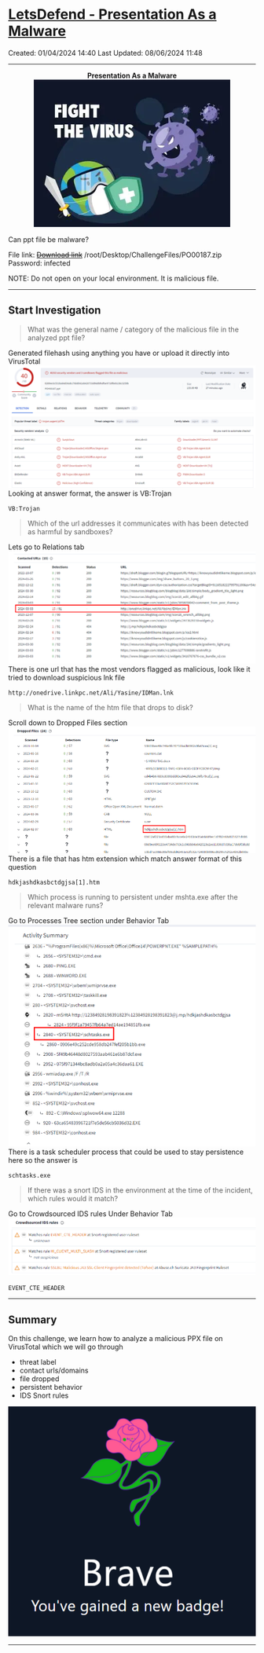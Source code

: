 # [LetsDefend - Presentation As a Malware](https://app.letsdefend.io/challenge/Presentation-As-a-Malware)
Created: 01/04/2024 14:40
Last Updated: 08/06/2024 11:48
* * *
<div align=center>

**Presentation As a Malware**
![e10f4e5a56a6c9733fd82b9bd18bfed3.png](/_resources/e10f4e5a56a6c9733fd82b9bd18bfed3.png)
</div>
Can ppt file be malware?

File link: ~~[Download link](https://files-ld.s3.us-east-2.amazonaws.com/PO00187.zip)~~ /root/Desktop/ChallengeFiles/PO00187.zip 
Password: infected

NOTE: Do not open on your local environment. It is malicious file.

* * *
## Start Investigation
>What was the general name / category of the malicious file in the analyzed ppt file?

Generated filehash using anything you have or upload it directly into VirusTotal
![010fd4cc0f60c79c7ec36628f1ced5e2.png](/_resources/010fd4cc0f60c79c7ec36628f1ced5e2.png)
Looking at answer format, the answer is VB:Trojan
```
VB:Trojan
```

> Which of the url addresses it communicates with has been detected as harmful by sandboxes?

Lets go to Relations tab
![52d9d314b73ddbb853ae3abec3248ef0.png](/_resources/52d9d314b73ddbb853ae3abec3248ef0.png)
There is one url that has the most vendors flagged as malicious, look like it tried to download suspicious lnk file
```
http://onedrive.linkpc.net/Ali/Yasine/IDMan.lnk
```

> What is the name of the htm file that drops to disk?

Scroll down to Dropped Files section
![2535200bae7350601e750e67a0c762a8.png](/_resources/2535200bae7350601e750e67a0c762a8.png)
There is a file that has htm extension which match answer format of this question
```
hdkjashdkasbctdgjsa[1].htm
```

> Which process is running to persistent under mshta.exe after the relevant malware runs?

Go to Processes Tree section under Behavior Tab
![affcf1e516c85f46dfb01edacabe0d49.png](/_resources/affcf1e516c85f46dfb01edacabe0d49.png)
There is a task scheduler process that could be used to stay persistence here so the answer is 
```
schtasks.exe
```

> If there was a snort IDS in the environment at the time of the incident, which rules would it match?

Go to Crowdsourced IDS rules Under Behavior Tab
![fd2cf861b58c5dd23da045bf74396856.png](/_resources/fd2cf861b58c5dd23da045bf74396856.png)
```
EVENT_CTE_HEADER
```

* * *
## Summary

On this challenge, we learn how to analyze a malicious PPX file on VirusTotal which we will go through
- threat label
- contact urls/domains
- file dropped
- persistent behavior 
- IDS Snort rules

<div align=center>

![d23505efce94144e2422c0e3e4fb51d0.png](/_resources/d23505efce94144e2422c0e3e4fb51d0.png)
</div>

* * *
